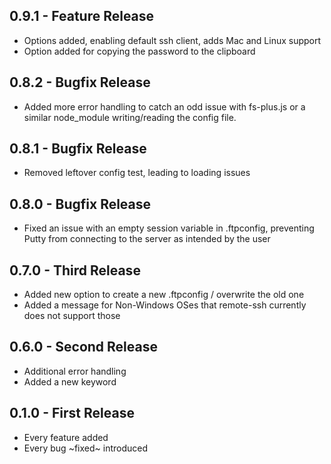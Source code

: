 ## 0.9.1 - Feature Release
* Options added, enabling default ssh client, adds Mac and Linux support
* Option added for copying the password to the clipboard

## 0.8.2 - Bugfix Release
* Added more error handling to catch an odd issue with fs-plus.js or a similar node_module writing/reading the config file.

## 0.8.1 - Bugfix Release
* Removed leftover config test, leading to loading issues

## 0.8.0 - Bugfix Release
* Fixed an issue with an empty session variable in .ftpconfig, preventing Putty from connecting to the server as intended by the user

## 0.7.0 - Third Release
* Added new option to create a new .ftpconfig / overwrite the old one
* Added a message for Non-Windows OSes that remote-ssh currently does not support those

## 0.6.0 - Second Release
* Additional error handling
* Added a new keyword

## 0.1.0 - First Release
* Every feature added
* Every bug ~fixed~ introduced
